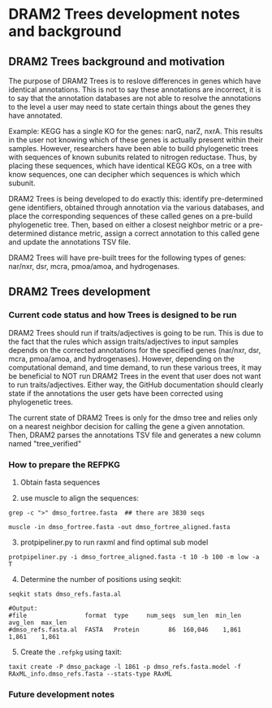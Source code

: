 # DRAM2 Trees development notes and background



## DRAM2 Trees background and motivation

The purpose of DRAM2 Trees is to reslove differences in genes which have identical annotations. This is not to say these annotations are incorrect, it is to say that the annotation databases are not able to resolve the annotations to the level a user may need to state certain things about the genes they have annotated. 

Example: KEGG has a single KO for the genes: narG, narZ, nxrA. This results in the user not knowing which of these genes is actually present within their samples. However, researchers have been able to build phylogenetic trees with sequences of known subunits related to nitrogen reductase. Thus, by placing these sequences, which have identical KEGG KOs, on a tree with know sequences, one can decipher which sequences is which which subunit. 

DRAM2 Trees is being developed to do exactly this: identify pre-determined gene identifiers, obtained through annotation via the various databases, and place the corresponding sequences of these called genes on a pre-build phylogenetic tree. Then, based on either a closest neighbor metric or a pre-determined distance metric, assign a correct annotation to this called gene and update the annotations TSV file.

DRAM2 Trees will have pre-built trees for the following types of genes: nar/nxr, dsr, mcra, pmoa/amoa, and hydrogenases.



## DRAM2 Trees development

### Current code status and how Trees is designed to be run

DRAM2 Trees should run if traits/adjectives is going to be run. This is due to the fact that the rules which assign traits/adjectives to input samples depends on the corrected annotations for the specified genes (nar/nxr, dsr, mcra, pmoa/amoa, and hydrogenases). However, depending on the computational demand, and time demand, to run these various trees, it may be beneficial to NOT run DRAM2 Trees in the event that user does not want to run traits/adjectives. Either way, the GitHub documentation should clearly state if the annotations the user gets have been corrected using phylogenetic trees.

The current state of DRAM2 Trees is only for the dmso tree and relies only on a nearest neighbor decision for calling the gene a given annotation. Then, DRAM2 parses the annotations TSV file and generates a new column named "tree_verified" 

### How to prepare the REFPKG

1) Obtain fasta sequences

2) use muscle to align the sequences:

`grep -c ">" dmso_fortree.fasta  ## there are 3830 seqs`

`muscle -in dmso_fortree.fasta -out dmso_fortree_aligned.fasta`

3) protpipeliner.py to run raxml and find optimal sub model

`protpipeliner.py -i dmso_fortree_aligned.fasta -t 10 -b 100 -m low -a T`

4) Determine the number of positions using seqkit:

`seqkit stats dmso_refs.fasta.al`

```
#Output:
#file                format  type     num_seqs  sum_len  min_len  avg_len  max_len
#dmso_refs.fasta.al  FASTA   Protein        86  160,046    1,861    1,861    1,861
```

5) Create the `.refpkg` using taxit:

`taxit create -P dmso_package -l 1861 -p dmso_refs.fasta.model -f RAxML_info.dmso_refs.fasta --stats-type RAxML`

### Future development notes